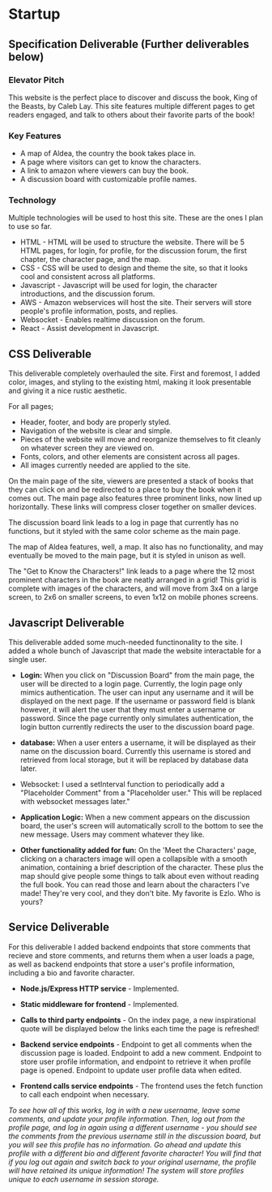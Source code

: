 # Startup
## Specification Deliverable (Further deliverables below)

### Elevator Pitch

This website is the perfect place to discover and discuss the book, King of the Beasts, by Caleb Lay. This site features multiple different pages to get readers engaged, and talk to others about their favorite parts of the book!

### Key Features

* A map of Aldea, the country the book takes place in.
* A page where visitors can get to know the characters.
* A link to amazon where viewers can buy the book.
* A discussion board with customizable profile names.

### Technology

Multiple technologies will be used to host this site. These are the ones I plan to use so far.

* HTML - HTML will be used to structure the website. There will be 5 HTML pages, for login, for profile, for the discussion forum, the first chapter, the character page, and the map.
* CSS - CSS will be used to design and theme the site, so that it looks cool and consistent across all platforms.
* Javascript - Javascript will be used for login, the character introductions, and the discussion forum.
* AWS - Amazon webservices will host the site. Their servers will store people's profile information, posts, and replies.
* Websocket - Enables realtime discussion on the forum.
* React - Assist development in Javascript.

## CSS Deliverable

This deliverable completely overhauled the site. First and foremost, I added color, images, and styling to the existing html, making it look presentable and giving it a nice rustic aesthetic. 

For all pages;
* Header, footer, and body are properly styled.
* Navigation of the website is clear and simple.
* Pieces of the website will move and reorganize themselves to fit cleanly on whatever screen they are viewed on.
* Fonts, colors, and other elements are consistent across all pages.
* All images currently needed are applied to the site.

On the main page of the site, viewers are presented a stack of books that they can click on and be redirected to a place to buy the book when it comes out. The main page also features three prominent links, now lined up horizontally. These links will compress closer together on smaller devices.

The discussion board link leads to a log in page that currently has no functions, but it styled with the same color scheme as the main page.

The map of Aldea features, well, a map. It also has no functionality, and may eventually be moved to the main page, but it is styled in unison as well.

The "Get to Know the Characters!" link leads to a page where the 12 most prominent characters in the book are neatly arranged in a grid! This grid is complete with images of the characters, and will move from 3x4 on a large screen, to 2x6 on smaller screens, to even 1x12 on mobile phones screens.

## Javascript Deliverable
This deliverable added some much-needed functinonality to the site. I added a whole bunch of Javascript that made the website interactable for a single user. 

* <b>Login:</b> When you click on "Discussion Board" from the main page, the user will be directed to a login page. Currently, the login page only mimics authentication. The user can input any username and it will be displayed on the next page. If the username or password field is blank however, it will alert the user that they must enter a username or password. Since the page currently only simulates authentication, the login button currently redirects the user to the discussion board page. 
* <b>database:</b> When a user enters a username, it will be displayed as their name on the discussion board. Currently this username is stored and retrieved from local storage, but it will be replaced by database data later.
* Websocket:</b> I used a setInterval function to periodically add a "Placeholder Comment" from a "Placeholder user." This will be replaced with websocket messages later."
* <b>Application Logic:</b> When a new comment appears on the discussion board, the user's screen will automatically scroll to the bottom to see the new message. Users may comment whatever they like.

* <b>Other functionality added for fun:</b> On the 'Meet the Characters' page, clicking on a characters image will open a collapsible with a smooth animation, containing a brief description of the character. These plus the map should give people some things to talk about even without reading the full book. You can read those and learn about the characters I've made! They're very cool, and they don't bite. My favorite is Ezlo. Who is yours?

## Service Deliverable
For this deliverable I added backend endpoints that store comments that recieve and store comments, and returns them when a user loads a page, as well as backend endpoints that store a user's profile information, including a bio and favorite character.

* **Node.js/Express HTTP service** - Implemented.

* **Static middleware for frontend** - Implemented.

* **Calls to third party endpoints** - On the index page, a new inspirational quote will be displayed below the links each time the page is refreshed!

* **Backend service endpoints** - 
Endpoint to get all comments when the discussion page is loaded. Endpoint to add a new comment. Endpoint to store user profile information, and endpoint to retrieve it when profile page is opened. Endpoint to update user profile data when edited.

* **Frontend calls service endpoints** - The frontend uses the fetch function to call each endpoint when necessary.

*To see how all of this works, log in with a new username, leave some comments, and update your profile information. Then, log out from the profile page, and log in again using a different username - you should see the comments from the previous username still in the discussion board, but you will see this profile has no information. Go ahead and update this profile with a different bio and different favorite character! You will find that if you log out again and switch back to your original username, the profile will have retained its unique information! The system will store profiles unique to each username in session storage.*